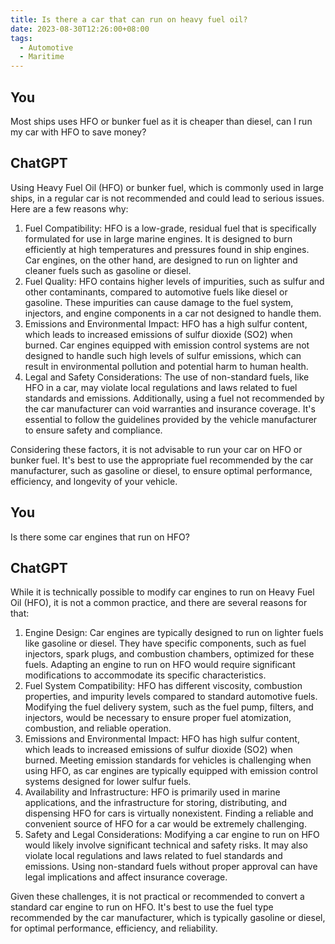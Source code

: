 ```yaml
---
title: Is there a car that can run on heavy fuel oil?
date: 2023-08-30T12:26:00+08:00
tags:
  - Automotive
  - Maritime
---
```

## You
Most ships uses HFO or bunker fuel as it is cheaper than diesel, can I run my car with HFO to save money?

## ChatGPT
Using Heavy Fuel Oil (HFO) or bunker fuel, which is commonly used in large ships, in a regular car is not recommended and could lead to serious issues. Here are a few reasons why:

1. Fuel Compatibility: HFO is a low-grade, residual fuel that is specifically formulated for use in large marine engines. It is designed to burn efficiently at high temperatures and pressures found in ship engines. Car engines, on the other hand, are designed to run on lighter and cleaner fuels such as gasoline or diesel.
2. Fuel Quality: HFO contains higher levels of impurities, such as sulfur and other contaminants, compared to automotive fuels like diesel or gasoline. These impurities can cause damage to the fuel system, injectors, and engine components in a car not designed to handle them.
3. Emissions and Environmental Impact: HFO has a high sulfur content, which leads to increased emissions of sulfur dioxide (SO2) when burned. Car engines equipped with emission control systems are not designed to handle such high levels of sulfur emissions, which can result in environmental pollution and potential harm to human health.
4. Legal and Safety Considerations: The use of non-standard fuels, like HFO in a car, may violate local regulations and laws related to fuel standards and emissions. Additionally, using a fuel not recommended by the car manufacturer can void warranties and insurance coverage. It's essential to follow the guidelines provided by the vehicle manufacturer to ensure safety and compliance.

Considering these factors, it is not advisable to run your car on HFO or bunker fuel. It's best to use the appropriate fuel recommended by the car manufacturer, such as gasoline or diesel, to ensure optimal performance, efficiency, and longevity of your vehicle.

## You
Is there some car engines that run on HFO?

## ChatGPT
While it is technically possible to modify car engines to run on Heavy Fuel Oil (HFO), it is not a common practice, and there are several reasons for that:

1. Engine Design: Car engines are typically designed to run on lighter fuels like gasoline or diesel. They have specific components, such as fuel injectors, spark plugs, and combustion chambers, optimized for these fuels. Adapting an engine to run on HFO would require significant modifications to accommodate its specific characteristics.
2. Fuel System Compatibility: HFO has different viscosity, combustion properties, and impurity levels compared to standard automotive fuels. Modifying the fuel delivery system, such as the fuel pump, filters, and injectors, would be necessary to ensure proper fuel atomization, combustion, and reliable operation.
3. Emissions and Environmental Impact: HFO has high sulfur content, which leads to increased emissions of sulfur dioxide (SO2) when burned. Meeting emission standards for vehicles is challenging when using HFO, as car engines are typically equipped with emission control systems designed for lower sulfur fuels.
4. Availability and Infrastructure: HFO is primarily used in marine applications, and the infrastructure for storing, distributing, and dispensing HFO for cars is virtually nonexistent. Finding a reliable and convenient source of HFO for a car would be extremely challenging.
5. Safety and Legal Considerations: Modifying a car engine to run on HFO would likely involve significant technical and safety risks. It may also violate local regulations and laws related to fuel standards and emissions. Using non-standard fuels without proper approval can have legal implications and affect insurance coverage.

Given these challenges, it is not practical or recommended to convert a standard car engine to run on HFO. It's best to use the fuel type recommended by the car manufacturer, which is typically gasoline or diesel, for optimal performance, efficiency, and reliability.
